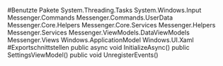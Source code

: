 #Benutzte Pakete
System.Threading.Tasks
System.Windows.Input
Messenger.Commands
Messenger.Commands.UserData
Messenger.Core.Helpers
Messenger.Core.Services
Messenger.Helpers
Messenger.Services
Messenger.ViewModels.DataViewModels
Messenger.Views
Windows.ApplicationModel
Windows.UI.Xaml
#Exportschnittstellen
public async void InitializeAsync()
public SettingsViewModel()
public void UnregisterEvents()
